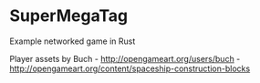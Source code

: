 SuperMegaTag
============

Example networked game in Rust

Player assets by Buch - http://opengameart.org/users/buch - http://opengameart.org/content/spaceship-construction-blocks

